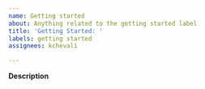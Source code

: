 ```yaml
---
name: Getting started
about: Anything related to the getting started label
title: 'Getting Started: '
labels: getting started
assignees: kchevali

---
```


**Description**
